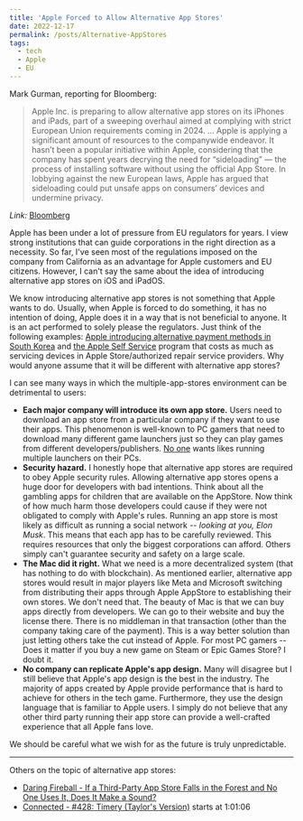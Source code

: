 ```yaml
---
title: 'Apple Forced to Allow Alternative App Stores'
date: 2022-12-17
permalink: /posts/Alternative-AppStores
tags:
  - tech
  - Apple
  - EU
---
```


Mark Gurman, reporting for Bloomberg:
> Apple Inc. is preparing to allow alternative app stores on its iPhones and iPads, part of a sweeping overhaul aimed at complying with strict European Union requirements coming in 2024.
> …
> Apple is applying a significant amount of resources to the companywide endeavor. It hasn’t been a popular initiative within Apple, considering that the company has spent years decrying the need for “sideloading” — the process of installing software without using the official App Store. In lobbying against the new European laws, Apple has argued that sideloading could put unsafe apps on consumers’ devices and undermine privacy.

*Link:* [Bloomberg](https://www.bloomberg.com/news/articles/2022-12-13/will-apple-allow-users-to-install-third-party-app-stores-sideload-in-europe)

Apple has been under a lot of pressure from EU regulators for years. I view strong institutions that can guide corporations in the right direction as a necessity. So far, I've seen most of the regulations imposed on the company from California as an advantage for Apple customers and EU citizens. However, I can't say the same about the idea of introducing alternative app stores on iOS and iPadOS.

We know introducing alternative app stores is not something that Apple wants to do. Usually, when Apple is forced to do something, it has no intention of doing, Apple does it in a way that is not beneficial to anyone. It is an act performed to solely please the regulators. Just think of the following examples: [Apple introducing alternative payment methods in South Korea](https://developer.apple.com/support/storekit-external-entitlement-kr/) and [the Apple Self Service](https://support.apple.com/self-service-repair) program that costs as much as servicing devices in Apple Store/authorized repair service providers. Why would anyone assume that it will be different with alternative app stores?

I can see many ways in which the multiple-app-stores environment can be detrimental to users:
- **Each major company will introduce its own app store.** Users need to download an app store from a particular company if they want to use their apps. This phenomenon is well-known to PC gamers that need to download many different game launchers just so they can play games from different developers/publishers. [No one](https://kotaku.com/steam-valve-pc-launcher-ea-ubisoft-activision-blizzard-1849740833) wants likes running multiple launchers on their PCs.
- **Security hazard.** I honestly hope that alternative app stores are required to obey Apple security rules. Allowing alternative app stores opens a huge door for developers with bad intentions. Think about all the gambling apps for children that are available on the AppStore. Now think of how much harm those developers could cause if they were not obligated to comply with Apple's rules. Running an app store is most likely as difficult as running a social network -- *looking at you, Elon Musk*. This means that each app has to be carefully reviewed. This requires resources that only the biggest corporations can afford. Others simply can't guarantee security and safety on a large scale.
- **The Mac did it right.** What we need is a more decentralized system (that has nothing to do with blockchain). As mentioned earlier, alternative app stores would result in major players like Meta and Microsoft switching from distributing their apps through Apple AppStore to establishing their own stores. We don't need that. The beauty of Mac is that we can buy apps directly from developers. We can go to their website and buy the license there. There is no middleman in that transaction (other than the company taking care of the payment). This is a way better solution than just letting others take the cut instead of Apple. For most PC gamers -- Does it matter if you buy a new game on Steam or Epic Games Store? I doubt it.
- **No company can replicate Apple's app design.** Many will disagree but I still believe that Apple's app design is the best in the industry. The majority of apps created by Apple provide performance that is hard to achieve for others in the tech game. Furthermore, they use the design language that is familiar to Apple users. I simply do not believe that any other third party running their app store can provide a well-crafted experience that all Apple fans love.

We should be careful what we wish for as the future is truly unpredictable.

---

Others on the topic of alternative app stores:
- [Daring Fireball - If a Third-Party App Store Falls in the Forest and No One Uses It, Does It Make a Sound?](https://daringfireball.net/2022/12/third_party_app_store_forest)
- [Connected - #428: Timery (Taylor's Version)](https://www.relay.fm/connected/428) starts at 1:01:06